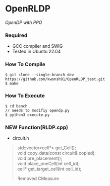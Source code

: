 # OpenRLDP
*OpenDP with PPO*

### Required
* GCC compiler and SWIG
* Tested in Ubuntu 22.04

### How To Compile
    $ git clone --single-branch dev https://github.com/kwonsh01/OpenRLDP_test.git
    $ make

### How To Execute
    $ cd bench
    // needs to modifiy opendp.py
    $ python3 execute.py

### NEW Function(RLDP.cpp)  
* circuit.h
>std::vector<cell*> get_Cell();  
>void copy_data(const circuit& copied);  
>void pre_placement();  
>void place_oneCell(int cell_id);  
>cell* get_target_cell(int cell_id);  
>
>Removed CMeasure
